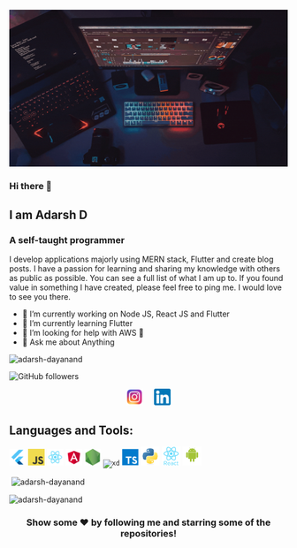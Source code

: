 ![image](https://github.com/adarsh-dayanand/adarsh-dayanand/blob/main/Banner.gif)


### Hi there 👋

## I am Adarsh D
<h3 align="start">A self-taught programmer</h3>

I develop applications majorly using MERN stack, Flutter and create blog posts. I have a passion for learning and sharing my knowledge with others as public as possible. You can see a full list of what I am up to. If you found value in something I have created, please feel free to ping me. I would love to see you there.

- 🔭 I’m currently working on Node JS, React JS and Flutter
- 🌱 I’m currently learning Flutter
- 🤔 I’m looking for help with AWS 🥶
- 💬 Ask me about Anything

<p align="left"> <img src="https://komarev.com/ghpvc/?username=adarsh-dayanand&label=Views&color=blue&style=plastic" alt="adarsh-dayanand" /></p>

![GitHub followers](https://img.shields.io/github/followers/adarsh-dayanand?logo=GitHub&style=for-the-badge)

<p align="center">
  <a href="https://www.instagram.com/adarsh.dayanand/"><img height="30" src="https://github.com/adarsh-dayanand/adarsh-dayanand/blob/main/icons/instagram.png"></a>
  &nbsp; &nbsp;
  <a href="https://www.linkedin.com/in/ad-adarsh/"><img height="30" src="https://github.com/adarsh-dayanand/adarsh-dayanand/blob/main/icons/linkedin.png"></a>
</p>



## Languages and Tools:

<code><img height="30" src="https://raw.githubusercontent.com/github/explore/80688e429a7d4ef2fca1e82350fe8e3517d3494d/topics/flutter/flutter.png"></code>
<code><img height="30" src="https://raw.githubusercontent.com/github/explore/80688e429a7d4ef2fca1e82350fe8e3517d3494d/topics/javascript/javascript.png"></code>
<code><img height="30" src="https://raw.githubusercontent.com/github/explore/80688e429a7d4ef2fca1e82350fe8e3517d3494d/topics/react/react.png"></code>
<code><img height="30" src="https://raw.githubusercontent.com/github/explore/80688e429a7d4ef2fca1e82350fe8e3517d3494d/topics/angular/angular.png"></code>
<code><img height="30" src="https://raw.githubusercontent.com/github/explore/80688e429a7d4ef2fca1e82350fe8e3517d3494d/topics/nodejs/nodejs.png"></code> 
<code><img src="https://cdn.worldvectorlogo.com/logos/adobe-xd.svg" alt="xd" width="30" height="30"/></code>
<code><img src="https://raw.githubusercontent.com/devicons/devicon/master/icons/typescript/typescript-original.svg" alt="typescript" width="30" height="30"/></code>
<code><img src="https://raw.githubusercontent.com/devicons/devicon/master/icons/python/python-original.svg" alt="python" width="34" height="34"/></code>
<code><img src="https://raw.githubusercontent.com/devicons/devicon/master/icons/react/react-original-wordmark.svg" alt="react" width="34" height="34"/></code>
<code><img src="https://raw.githubusercontent.com/devicons/devicon/master/icons/android/android-original-wordmark.svg" alt="android" width="34" height="34"/></code>

<div>
<!--   <p><img align="left" src="https://github-readme-stats.vercel.app/api/top-langs/?username=adarsh-dayanand&layout=compact&hide=html" alt="adarsh-dayanand" /></p> -->

  <p>&nbsp;<img align="center" src="https://github-readme-stats.vercel.app/api?username=adarsh-dayanand&show_icons=true" alt="adarsh-dayanand" /></p>
  
  <p><img align="center" src="https://github-readme-streak-stats.herokuapp.com/?user=adarsh-dayanand&" alt="adarsh-dayanand" /></p>
  
</div>

<div align="center">

### Show some ❤️ by following me and starring some of the repositories!

</div>




